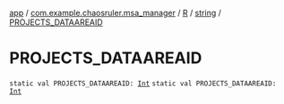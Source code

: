[app](../../../index.md) / [com.example.chaosruler.msa_manager](../../index.md) / [R](../index.md) / [string](index.md) / [PROJECTS_DATAAREAID](.)

# PROJECTS_DATAAREAID

`static val PROJECTS_DATAAREAID: `[`Int`](https://kotlinlang.org/api/latest/jvm/stdlib/kotlin/-int/index.html)
`static val PROJECTS_DATAAREAID: `[`Int`](https://kotlinlang.org/api/latest/jvm/stdlib/kotlin/-int/index.html)